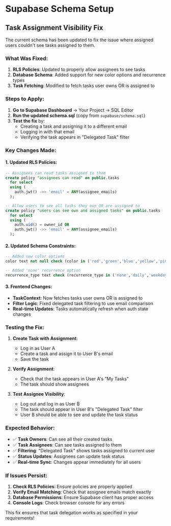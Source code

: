 # Supabase Schema Setup

## Task Assignment Visibility Fix

The current schema has been updated to fix the issue where assigned users couldn't see tasks assigned to them.

### What Was Fixed:

1. **RLS Policies**: Updated to properly allow assignees to see tasks
2. **Database Schema**: Added support for new color options and recurrence types
3. **Task Fetching**: Modified to fetch tasks user owns OR is assigned to

### Steps to Apply:

1. **Go to Supabase Dashboard** → Your Project → SQL Editor
2. **Run the updated schema.sql** (copy from `supabase/schema.sql`)
3. **Test the fix** by:
   - Creating a task and assigning it to a different email
   - Logging in with that email
   - Verifying the task appears in "Delegated Task" filter

### Key Changes Made:

#### 1. Updated RLS Policies:
```sql
-- Assignees can read tasks assigned to them
create policy "assignees can read" on public.tasks
  for select
  using (
    auth.jwt() ->> 'email' = ANY(assignee_emails)
  );

-- Allow users to see all tasks they own OR are assigned to
create policy "users can see own and assigned tasks" on public.tasks
  for select
  using (
    auth.uid() = owner_id OR 
    auth.jwt() ->> 'email' = ANY(assignee_emails)
  );
```

#### 2. Updated Schema Constraints:
```sql
-- Added new color options
color text not null check (color in ('red','green','blue','yellow','pink','orange'))

-- Added 'none' recurrence option
recurrence_type text check (recurrence_type in ('none','daily','weekdays','weekly','monthly','yearly'))
```

#### 3. Frontend Changes:
- **TaskContext**: Now fetches tasks user owns OR is assigned to
- **Filter Logic**: Fixed delegated task filtering to use email comparison
- **Real-time Updates**: Tasks automatically refresh when auth state changes

### Testing the Fix:

1. **Create Task with Assignment**:
   - Log in as User A
   - Create a task and assign it to User B's email
   - Save the task

2. **Verify Assignment**:
   - Check that the task appears in User A's "My Tasks"
   - The task should show assignees

3. **Test Assignee Visibility**:
   - Log out and log in as User B
   - The task should appear in User B's "Delegated Task" filter
   - User B should be able to see and update the task status

### Expected Behavior:

- ✅ **Task Owners**: Can see all their created tasks
- ✅ **Task Assignees**: Can see tasks assigned to them
- ✅ **Filtering**: "Delegated Task" shows tasks assigned to current user
- ✅ **Status Updates**: Assignees can update task status
- ✅ **Real-time Sync**: Changes appear immediately for all users

### If Issues Persist:

1. **Check RLS Policies**: Ensure policies are properly applied
2. **Verify Email Matching**: Check that assignee emails match exactly
3. **Database Permissions**: Ensure Supabase client has proper access
4. **Console Logs**: Check browser console for any errors

This fix ensures that task delegation works as specified in your requirements!
